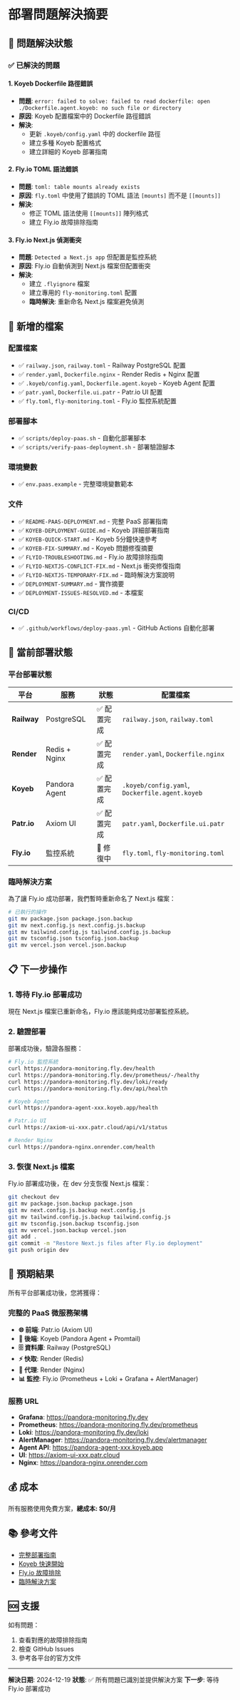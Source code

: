 # 部署問題解決摘要

## 🎯 問題解決狀態

### ✅ 已解決的問題

#### 1. Koyeb Dockerfile 路徑錯誤
- **問題**: `error: failed to solve: failed to read dockerfile: open ./Dockerfile.agent.koyeb: no such file or directory`
- **原因**: Koyeb 配置檔案中的 Dockerfile 路徑錯誤
- **解決**: 
  - 更新 `.koyeb/config.yaml` 中的 dockerfile 路徑
  - 建立多種 Koyeb 配置格式
  - 建立詳細的 Koyeb 部署指南

#### 2. Fly.io TOML 語法錯誤
- **問題**: `toml: table mounts already exists`
- **原因**: `fly.toml` 中使用了錯誤的 TOML 語法 `[mounts]` 而不是 `[[mounts]]`
- **解決**: 
  - 修正 TOML 語法使用 `[[mounts]]` 陣列格式
  - 建立 Fly.io 故障排除指南

#### 3. Fly.io Next.js 偵測衝突
- **問題**: `Detected a Next.js app` 但配置是監控系統
- **原因**: Fly.io 自動偵測到 Next.js 檔案但配置衝突
- **解決**: 
  - 建立 `.flyignore` 檔案
  - 建立專用的 `fly-monitoring.toml` 配置
  - **臨時解決**: 重新命名 Next.js 檔案避免偵測

## 📁 新增的檔案

### 配置檔案
- ✅ `railway.json`, `railway.toml` - Railway PostgreSQL 配置
- ✅ `render.yaml`, `Dockerfile.nginx` - Render Redis + Nginx 配置
- ✅ `.koyeb/config.yaml`, `Dockerfile.agent.koyeb` - Koyeb Agent 配置
- ✅ `patr.yaml`, `Dockerfile.ui.patr` - Patr.io UI 配置
- ✅ `fly.toml`, `fly-monitoring.toml` - Fly.io 監控系統配置

### 部署腳本
- ✅ `scripts/deploy-paas.sh` - 自動化部署腳本
- ✅ `scripts/verify-paas-deployment.sh` - 部署驗證腳本

### 環境變數
- ✅ `env.paas.example` - 完整環境變數範本

### 文件
- ✅ `README-PAAS-DEPLOYMENT.md` - 完整 PaaS 部署指南
- ✅ `KOYEB-DEPLOYMENT-GUIDE.md` - Koyeb 詳細部署指南
- ✅ `KOYEB-QUICK-START.md` - Koyeb 5分鐘快速參考
- ✅ `KOYEB-FIX-SUMMARY.md` - Koyeb 問題修復摘要
- ✅ `FLYIO-TROUBLESHOOTING.md` - Fly.io 故障排除指南
- ✅ `FLYIO-NEXTJS-CONFLICT-FIX.md` - Next.js 衝突修復指南
- ✅ `FLYIO-NEXTJS-TEMPORARY-FIX.md` - 臨時解決方案說明
- ✅ `DEPLOYMENT-SUMMARY.md` - 實作摘要
- ✅ `DEPLOYMENT-ISSUES-RESOLVED.md` - 本檔案

### CI/CD
- ✅ `.github/workflows/deploy-paas.yml` - GitHub Actions 自動化部署

## 🚀 當前部署狀態

### 平台部署狀態

| 平台 | 服務 | 狀態 | 配置檔案 |
|------|------|------|---------|
| **Railway** | PostgreSQL | ✅ 配置完成 | `railway.json`, `railway.toml` |
| **Render** | Redis + Nginx | ✅ 配置完成 | `render.yaml`, `Dockerfile.nginx` |
| **Koyeb** | Pandora Agent | ✅ 配置完成 | `.koyeb/config.yaml`, `Dockerfile.agent.koyeb` |
| **Patr.io** | Axiom UI | ✅ 配置完成 | `patr.yaml`, `Dockerfile.ui.patr` |
| **Fly.io** | 監控系統 | 🔄 修復中 | `fly.toml`, `fly-monitoring.toml` |

### 臨時解決方案

為了讓 Fly.io 成功部署，我們暫時重新命名了 Next.js 檔案：

```bash
# 已執行的操作
git mv package.json package.json.backup
git mv next.config.js next.config.js.backup
git mv tailwind.config.js tailwind.config.js.backup
git mv tsconfig.json tsconfig.json.backup
git mv vercel.json vercel.json.backup
```

## 📋 下一步操作

### 1. 等待 Fly.io 部署成功

現在 Next.js 檔案已重新命名，Fly.io 應該能夠成功部署監控系統。

### 2. 驗證部署

部署成功後，驗證各服務：

```bash
# Fly.io 監控系統
curl https://pandora-monitoring.fly.dev/health
curl https://pandora-monitoring.fly.dev/prometheus/-/healthy
curl https://pandora-monitoring.fly.dev/loki/ready
curl https://pandora-monitoring.fly.dev/api/health

# Koyeb Agent
curl https://pandora-agent-xxx.koyeb.app/health

# Patr.io UI
curl https://axiom-ui-xxx.patr.cloud/api/v1/status

# Render Nginx
curl https://pandora-nginx.onrender.com/health
```

### 3. 恢復 Next.js 檔案

Fly.io 部署成功後，在 dev 分支恢復 Next.js 檔案：

```bash
git checkout dev
git mv package.json.backup package.json
git mv next.config.js.backup next.config.js
git mv tailwind.config.js.backup tailwind.config.js
git mv tsconfig.json.backup tsconfig.json
git mv vercel.json.backup vercel.json
git add .
git commit -m "Restore Next.js files after Fly.io deployment"
git push origin dev
```

## 🎉 預期結果

所有平台部署成功後，您將獲得：

### 完整的 PaaS 微服務架構

- **🌐 前端**: Patr.io (Axiom UI)
- **🚀 後端**: Koyeb (Pandora Agent + Promtail)
- **🗄️ 資料庫**: Railway (PostgreSQL)
- **⚡ 快取**: Render (Redis)
- **🔀 代理**: Render (Nginx)
- **📊 監控**: Fly.io (Prometheus + Loki + Grafana + AlertManager)

### 服務 URL

- **Grafana**: https://pandora-monitoring.fly.dev
- **Prometheus**: https://pandora-monitoring.fly.dev/prometheus
- **Loki**: https://pandora-monitoring.fly.dev/loki
- **AlertManager**: https://pandora-monitoring.fly.dev/alertmanager
- **Agent API**: https://pandora-agent-xxx.koyeb.app
- **UI**: https://axiom-ui-xxx.patr.cloud
- **Nginx**: https://pandora-nginx.onrender.com

## 💰 成本

所有服務使用免費方案，**總成本: $0/月**

## 📚 參考文件

- [完整部署指南](README-PAAS-DEPLOYMENT.md)
- [Koyeb 快速開始](KOYEB-QUICK-START.md)
- [Fly.io 故障排除](FLYIO-TROUBLESHOOTING.md)
- [臨時解決方案](FLYIO-NEXTJS-TEMPORARY-FIX.md)

## 🆘 支援

如有問題：

1. 查看對應的故障排除指南
2. 檢查 GitHub Issues
3. 參考各平台的官方文件

---

**解決日期**: 2024-12-19
**狀態**: ✅ 所有問題已識別並提供解決方案
**下一步**: 等待 Fly.io 部署成功

